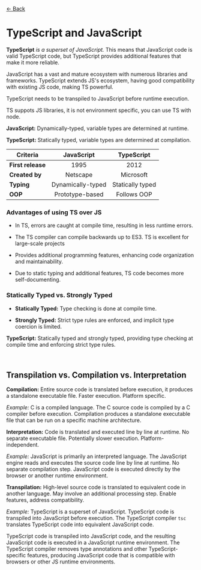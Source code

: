[&larr; Back](./README.md)

# TypeScript and JavaScript

**TypeScript** _is a superset of JavaScript._ This means that JavaScript code is valid TypeScript code, but TypeScript provides additional features that make it more reliable.

JavaScript has a vast and mature ecosystem with numerous libraries and frameworks. TypeScript extends JS's ecosystem, having good compatibility with existing JS code, making TS powerful.

TypeScript needs to be transpiled to JavaScript before runtime execution.

TS suppots JS libraries, it is not environment specific, you can use TS with node.

**JavaScript:** Dynamically-typed, variable types are determined at runtime.

**TypeScript:** Statically typed, variable types are determined at compilation.

| Criteria          |    JavaScript     |    TypeScript    |
| ----------------- | :---------------: | :--------------: |
| **First release** |       1995        |       2012       |
| **Created by**    |     Netscape      |    Microsoft     |
| **Typing**        | Dynamically-typed | Statically typed |
| **OOP**           |  Prototype-based  |   Follows OOP    |

### Advantages of using TS over JS

- In TS, errors are caught at compile time, resulting in less runtime errors.

- The TS compiler can compile backwards up to ES3. TS is excellent for large-scale projects

- Provides additional programming features, enhancing code organization and maintainability.

- Due to static typing and additional features, TS code becomes more self-documenting.

### Statically Typed vs. Strongly Typed

- **Statically Typed:** Type checking is done at compile time.

- **Strongly Typed:** Strict type rules are enforced, and implicit type coercion is limited.

**TypeScript:** Statically typed and strongly typed, providing type checking at compile time and enforcing strict type rules.

<br>

## Transpilation vs. Compilation vs. Interpretation

**Compilation:** Entire source code is translated before execution, it produces a standalone executable file. Faster execution. Platform specific.

_Example:_ C is a compiled language. The C source code is compiled by a C compiler before execution. Compilation produces a standalone executable file that can be run on a specific machine architecture.

**Interpretation:** Code is translated and executed line by line at runtime. No separate executable file. Potentially slower execution. Platform-independent.

_Example:_ JavaScript is primarily an interpreted language. The JavaScript engine reads and executes the source code line by line at runtime. No separate compilation step. JavaScript code is executed directly by the browser or another runtime environment.

**Transpilation:** High-level source code is translated to equivalent code in another language. May involve an additional processing step. Enable features, address compatibility.

_Example:_ TypeScript is a superset of JavaScript. TypeScript code is transpiled into JavaScript before execution. The TypeScript compiler `tsc` translates TypeScript code into equivalent JavaScript code.

TypeScript code is transpiled into JavaScript code, and the resulting JavaScript code is executed in a JavaScript runtime environment. The TypeScript compiler removes type annotations and other TypeScript-specific features, producing JavaScript code that is compatible with browsers or other JS runtime environments.

<br>
